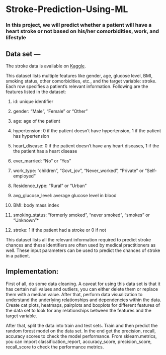 # Stroke-Prediction-Using-ML
### In this project, we will predict whether a patient will have a heart stroke or not based on his/her comorbidities, work, and lifestyle


## Data set — 
The stroke data is available on [Kaggle](https://www.kaggle.com/datasets/fedesoriano/stroke-prediction-dataset?datasetId=1120859&sortBy=voteCount).

This dataset lists multiple features like gender, age, glucose level, BMI, smoking status, other comorbidities, etc., and the target variable: stroke. Each row specifies a patient’s relevant information. Following are the features listed in the dataset:

1) id: unique identifier

2) gender: “Male”, “Female” or “Other”

3) age: age of the patient

4) hypertension: 0 if the patient doesn’t have hypertension, 1 if the patient has hypertension

5) heart_disease: 0 if the patient doesn’t have any heart diseases, 1 if the the patient has a heart disease

6) ever_married: “No” or “Yes”

7) work_type: “children”, “Govt_jov”, “Never_worked”, “Private” or “Self-employed”

8) Residence_type: “Rural” or “Urban”

9) avg_glucose_level: average glucose level in blood

10) BMI: body mass index

11) smoking_status: “formerly smoked”, “never smoked”, “smokes” or “Unknown”*

12) stroke: 1 if the patient had a stroke or 0 if not

This dataset lists all the relevant information required to predict stroke chances and these identifiers are often used by medical practitioners as well. These input parameters can be used to predict the chances of stroke in a patient.



<!-- Algorithm:

This can be implemented using Support Vector Machines. It is advantageous for applications with a small sample size. SVM has demonstrated high performance in solving classification problems in bioinformatics.These are the reasons why it is used so extensively in the healthcare sector.

Fit the data with a linear SVM. Import the library as:

from sklearn.svm import SVC

Now, .fit a Gaussian kernel SVC and see how the decision boundary changes. Use the “rbf” kernel. Apply this using this function:

SVC_Gaussian = SVC(kernel=’rbf’)

You can also use the Nystroem method. Import the library as:

from sklearn.kernel_approximation import Nystroem -->

## Implementation:

First of all, do some data cleaning. A caveat for using this data set is that it has certain null values and outliers, you can either delete them or replace them with a median value. After that, perform data visualization to understand the underlying relationships and dependencies within the data. Create cat plots, heatmaps, pairplots and boxplots for different features of the data set to look for any relationships between the features and the target variable.

After that, split the data into train and test sets. Train and then predict the random forest model on the data set. In the end get the precision, recall, accuracy scores to check the model performance. From sklearn.metrics, you can import classification_report, accuracy_score, precision_score, recall_score to check the performance metrics.
